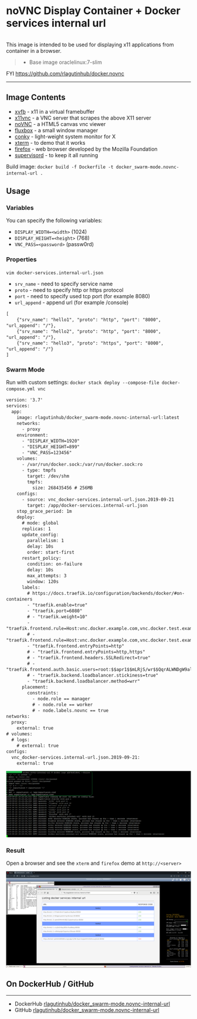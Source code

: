 # noVNC Display Container + Docker services internal url
```
```
This image is intended to be used for displaying x11 applications from container in a browser.
>	* Base image oraclelinux:7-slim

FYI https://github.com/rlagutinhub/docker.novnc

***

## Image Contents

* [xvfb](http://www.x.org/releases/X11R7.6/doc/man/man1/Xvfb.1.xhtml) - x11 in a virtual framebuffer
* [x11vnc](http://www.karlrunge.com/x11vnc/) - a VNC server that scrapes the above X11 server
* [noVNC](https://kanaka.github.io/noVNC/) - a HTML5 canvas vnc viewer
* [fluxbox](http://www.fluxbox.org/) - a small window manager
* [conky](https://github.com/brndnmtthws/conky) - light-weight system monitor for X
* [xterm](http://invisible-island.net/xterm/) - to demo that it works
* [firefox](https://www.mozilla.org) - web browser developed by the Mozilla Foundation
* [supervisord](http://supervisord.org) - to keep it all running

Build image:
`docker build -f Dockerfile -t docker_swarm-mode.novnc-internal-url .`

## Usage

### Variables

You can specify the following variables:
* `DISPLAY_WIDTH=<width>` (1024)
* `DISPLAY_HEIGHT=<height>` (768)
* `VNC_PASS=<password>` (passw0rd)

### Properties
```vim docker-services.internal-url.json```
* `srv_name` - need to specify service name
* `proto` - need to specify http or https protocol
* `port` - need to specify used tcp port (for example 8080)
* `url_append` - append url (for example /console)
```console
[
    {"srv_name": "hello1", "proto": "http", "port": "8000", "url_append": "/"},
    {"srv_name": "hello2", "proto": "http", "port": "8000", "url_append": "/"},
    {"srv_name": "hello3", "proto": "https", "port": "8000", "url_append": "/"}
]
```

### Swarm Mode
Run with custom settings:
`docker stack deploy --compose-file docker-compose.yml vnc`
```console
version: '3.7'
services:
  app:
    image: rlagutinhub/docker_swarm-mode.novnc-internal-url:latest
    networks:
      - proxy
    environment:
      - "DISPLAY_WIDTH=1920"
      - "DISPLAY_HEIGHT=899"
      - "VNC_PASS=123456"
    volumes:
      - /var/run/docker.sock:/var/run/docker.sock:ro
      - type: tmpfs
        target: /dev/shm
        tmpfs:
          size: 268435456 # 256MB
    configs:
      - source: vnc_docker-services.internal-url.json.2019-09-21
        target: /app/docker-services.internal-url.json
    stop_grace_period: 1m
    deploy:
      # mode: global
      replicas: 1
      update_config:
        parallelism: 1
        delay: 10s
        order: start-first
      restart_policy:
        condition: on-failure
        delay: 10s
        max_attempts: 3
        window: 120s
      labels:
        # https://docs.traefik.io/configuration/backends/docker/#on-containers
        - "traefik.enable=true"
        - "traefik.port=6080"
        # - "traefik.weight=10"
        - "traefik.frontend.rule=Host:vnc.docker.example.com,vnc.docker.test.example.com"
        # - "traefik.frontend.rule=Host:vnc.docker.example.com,vnc.docker.test.example.com;PathPrefixStrip:/app"
        - "traefik.frontend.entryPoints=http"
        # - "traefik.frontend.entryPoints=http,https"
        # - "traefik.frontend.headers.SSLRedirect=true"
        # - "traefik.frontend.auth.basic.users=root:$$apr1$$mLRjS/wr$$QqrALWNDgW9alDmnb9DeK1"
        # - "traefik.backend.loadbalancer.stickiness=true"
        - "traefik.backend.loadbalancer.method=wrr"
      placement:
        constraints:
          - node.role == manager
          # - node.role == worker
          # - node.labels.novnc == true
networks:
  proxy:
    external: true
# volumes:
  # logs:
    # external: true
configs:
  vnc_docker-services.internal-url.json.2019-09-21:
    external: true
```

![alt text](https://raw.githubusercontent.com/rlagutinhub/docker.novnc-internal-url/master/screen1.png)

### Result
Open a browser and see the `xterm` and `firefox` demo at `http://<server>`

![alt text](https://raw.githubusercontent.com/rlagutinhub/docker.novnc-internal-url/master/screen2.png)

## On DockerHub / GitHub
___
* DockerHub [rlagutinhub/docker_swarm-mode.novnc-internal-url](https://hub.docker.com/r/rlagutinhub/docker_swarm-mode.novnc-internal-url)
* GitHub [rlagutinhub/docker_swarm-mode.novnc-internal-url](https://github.com/rlagutinhub/docker_swarm-mode.novnc-internal-url)

